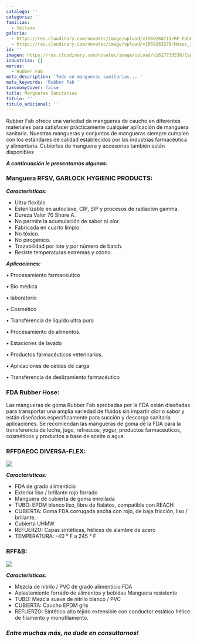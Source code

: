 ```yaml
---
catalogo: ''
categoria: ''
familias:
  - Sellado
galeria:
  - https://res.cloudinary.com/novatec/image/upload/v1569268713/RF-FabHosecutaway_zupced.jpg
  - https://res.cloudinary.com/novatec/image/upload/v1569263278/Hoses_sz93ud.jpg
id: ''
imagen: https://res.cloudinary.com/novatec/image/upload/v1617730538/Copia_de_Dise%C3%B1o_sin_t%C3%ADtulo_16_dsqx8v.png
industrias: []
marcas:
  - Rubber Fab
meta_description: 'Todo en mangueras sanitarias... '
meta_keywords: 'Rubber Fab '
taxonomyCover: false
title: Mangueras Sanitarias
titulo: ''
titulo_adicional: ''
---
```





Rubber Fab ofrece una variedad de mangueras de caucho en diferentes materiales para satisfacer prácticamente cualquier aplicación de manguera sanitaria. Nuestras mangueras y conjuntos de mangueras siempre cumplen con los estándares de calidad establecidos por las industrias farmacéutica y alimentaria. Cubiertas de manguera y accesorios también están disponibles

**_A continuación le presentamos algunas:_**

### **Manguera RFSV, GARLOCK HYGIENIC PRODUCTS:**

**_Características:_**

- Ultra flexible.
- Esterilizable en autoclave, CIP, SIP y procesos de radiación gamma.
- Dureza Valor 70 Shore A.
- No permite la acumulación de sabor ni olor.
- Fabricada en cuarto limpio.
- No tóxico.
- No pirogénico.
- Trazabilidad por lote y por número de batch.
- Resiste temperaturas extremas y ozono.

**_Aplicaciones:_**

• Procesamiento farmacéutico

• Bio médica

• laboratorio

• Cosmético

• Transferencia de líquido ultra puro

• Procesamiento de alimentos.

• Estaciones de lavado

• Productos farmacéuticos veterinarios.

• Aplicaciones de celdas de carga

• Transferencia de deslizamiento farmacéutico

### **FDA Rubber Hose:**

Las mangueras de goma Rubber Fab aprobadas por la FDA están diseñadas para transportar una amplia variedad de fluidos sin impartir olor o sabor y están diseñados específicamente para succión y descarga sanitaria aplicaciones. Se recomiendan las mangueras de goma de la FDA para la transferencia de leche, jugo, refrescos, yogur, productos farmacéuticos, cosméticos y productos a base de aceite o agua.

### **RFFDAEOC DIVERSA-FLEX:**

![](https://res.cloudinary.com/novatec/v1597356622/RDM_hxa4cb.png)

**_Características:_**

- FDA de grado alimenticio
- Exterior liso / brillante rojo forrado
- Manguera de cubierta de goma enrollada
- TUBO: EPDM blanco liso, libre de ftalatos, compatible con REACH
- CUBIERTA: Goma FDA corrugada ancha con rojo, de baja fricción, liso / brillante,
- Cubierta UHMW
- REFUERZO: Capas sintéticas, hélices de alambre de acero
- TEMPERATURA: -40 ° F a 245 ° F

### **RFF&B:**

![](https://res.cloudinary.com/novatec/v1597356754/rff_hxqvjx.png)

**_Características:_**

- Mezcla de nitrilo / PVC de grado alimenticio FDA
- Aplastamiento forrado de alimentos y bebidas Manguera resistente
- TUBO: Mezcla suave de nitrilo blanco / PVC
- CUBIERTA: Caucho EPDM gris
- REFUERZO: Sintético alto tejido extensible con conductor estático hélice de filamento y monofilamento.

### **_Entre muchas más, no dude en consultarnos!_**
